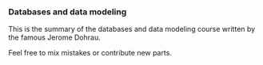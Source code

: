 ### Databases and data modeling
This is the summary of the databases and data modeling course written by the famous Jerome Dohrau.

Feel free to mix mistakes or contribute new parts.
